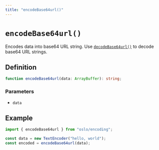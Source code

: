 ```yaml
---
title: "encodeBase64url()"
---
```


# `encodeBase64url()`

Encodes data into base64 URL string. Use [`decodeBase64url()`](ref:encoding) to decode base64 URL strings.

## Definition

```ts
function encodeBase64url(data: ArrayBuffer): string;
```

### Parameters

- `data`

## Example

```ts
import { encodeBase64url } from "oslo/encoding";

const data = new TextEncoder("hello, world");
const encoded = encodeBase64url(data);
```
